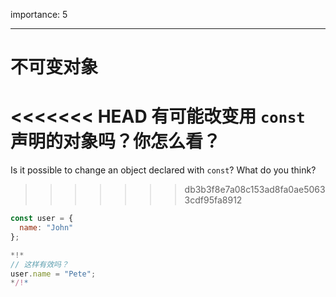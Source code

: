 importance: 5

---

# 不可变对象

<<<<<<< HEAD
有可能改变用 `const` 声明的对象吗？你怎么看？
=======
Is it possible to change an object declared with `const`? What do you think?
>>>>>>> db3b3f8e7a08c153ad8fa0ae50633cdf95fa8912

```js
const user = {
  name: "John"
};

*!*
// 这样有效吗？
user.name = "Pete";
*/!*
```
